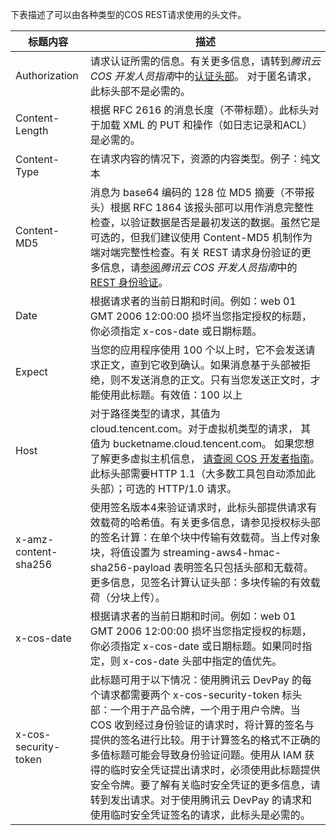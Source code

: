 下表描述了可以由各种类型的COS REST请求使用的头文件。

| 标题内容                 | 描述                                       |
| -------------------- | ---------------------------------------- |
| Authorization        | 请求认证所需的信息。有关更多信息，请转到*腾讯云 COS 开发人员指南*中的[认证头部]()。 对于匿名请求，此标头部不是必需的。 |
| Content-Length       | 根据 RFC 2616 的消息长度（不带标题）。此标头对于加载 XML 的 PUT 和操作（如日志记录和ACL）是必需的。 |
| Content-Type         | 在请求内容的情况下，资源的内容类型。例子：纯文本                 |
| Content-MD5          | 消息为 base64 编码的 128 位 MD5 摘要（不带报头）根据 RFC 1864 该报头部可以用作消息完整性检查，以验证数据是否是最初发送的数据。虽然它是可选的，但我们建议使用 Content-MD5 机制作为端对端完整性检查。有关 REST 请求身份验证的更多信息，请[参阅]()*腾讯云 COS 开发人员指南*中的[REST 身份验证]()。 |
| Date                 | 根据请求者的当前日期和时间。例如：web 01 GMT 2006 12:00:00 损坏当您指定授权的标题，你必须指定 x-cos-date 或日期标题。 |
| Expect               | 当您的应用程序使用 100 个以上时，它不会发送请求正文，直到它收到确认。如果消息基于头部被拒绝，则不发送消息的正文。只有当您发送正文时，才能使用此标题。有效值：100 以上 |
| Host                 | 对于路径类型的请求，其值为  cloud.tencent.com。对于虚拟机类型的请求， 其值为 bucketname.cloud.tencent.com。 如果您想了解更多虚拟主机信息， [请查阅 COS 开发者指南]()。此标头部需要HTTP 1.1（大多数工具包自动添加此头部）；可选的 HTTP/1.0 请求。 |
| x-amz-content-sha256 | 使用签名版本4来验证请求时，此标头部提供请求有效载荷的哈希值。有关更多信息，请参见授权标头部的签名计算：在单个块中传输有效载荷。当上传对象块，将值设置为 streaming-aws4-hmac-sha256-payload 表明签名只包括头部和无载荷。更多信息，见签名计算认证头部：多块传输的有效载荷（分块上传）。 |
| x-cos-date           | 根据请求者的当前日期和时间。例如：web 01 GMT 2006 12:00:00 损坏当您指定授权的标题，你必须指定 x-cos-date 或日期标题。如果同时指定，则 x-cos-date 头部中指定的值优先。 |
| x-cos-security-token | 此标题可用于以下情况：使用腾讯云 DevPay 的每个请求都需要两个 x-cos-security-token 标头部：一个用于产品令牌，一个用于用户令牌。当 COS 收到经过身份验证的请求时，将计算的签名与提供的签名进行比较。用于计算签名的格式不正确的多值标题可能会导致身份验证问题。使用从 IAM 获得的临时安全凭证提出请求时，必须使用此标题提供安全令牌。要了解有关临时安全凭证的更多信息，请转到发出请求。对于使用腾讯云 DevPay 的请求和使用临时安全凭证签名的请求，此标头是必需的。 |